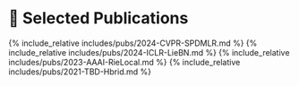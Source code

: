 # 📝 Selected Publications 
{% include_relative includes/pubs/2024-CVPR-SPDMLR.md %}
{% include_relative includes/pubs/2024-ICLR-LieBN.md %}
{% include_relative includes/pubs/2023-AAAI-RieLocal.md %}
{% include_relative includes/pubs/2021-TBD-Hbrid.md %}